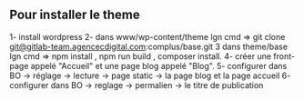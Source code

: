 ## Pour installer le theme
1- install wordpress
2- dans www/wp-content/theme lgn cmd => git clone git@gitlab-team.agencecdigital.com:complus/base.git
3  dans theme/base lgn cmd => npm install , npm run build , composer install.
4- créer une front-page appelé "Accueil" et une page blog appelé "Blog".
5- configurer dans BO -> réglage -> lecture -> page static -> la page blog et la page  accueil
6- configurer dans BO -> reglage -> permalien -> le titre de publication
